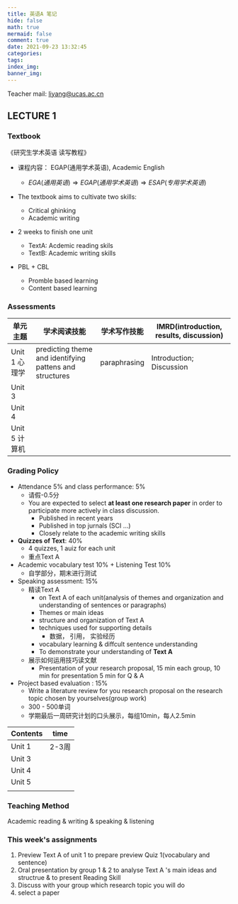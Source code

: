 ```yaml
---
title: 英语A 笔记
hide: false
math: true
mermaid: false
comment: true
date: 2021-09-23 13:32:45
categories:
tags:
index_img:
banner_img:
---
```


Teacher mail: liyang@ucas.ac.cn

## LECTURE 1

### Textbook

《研究生学术英语 读写教程》

* 课程内容： EGAP(通用学术英语), Academic English
  * $EGA(通用英语) \Rightarrow EGAP(通用学术英语) \Rightarrow ESAP(专用学术英语)$
* The textbook aims to cultivate two skills:
  * Critical ghinking
  * Academic writing

* 2 weeks to finish one unit
  * TextA: Acdemic reading skils
  * TextB: Academic writing skills
* PBL + CBL
  * Promble based learning
  * Content based learning

### Assessments

| 单元主题      | 学术阅读技能                                            | 学术写作技能 | IMRD(introduction, results, discussion) |
| ------------- | ------------------------------------------------------- | ------------ | --------------------------------------- |
| Unit 1 心理学 | predicting theme and identifying pattens and structures | paraphrasing | Introduction; Discussion                |
| Unit 3        |                                                         |              |                                         |
| Unit 4        |                                                         |              |                                         |
| Unit 5 计算机 |                                                         |              |                                         |

### Grading Policy

* Attendance 5% and class performance: 5%
  * 请假-0.5分
  * You are expected to select **at least one research paper** in order to participate more actively in class discussion.
    * Published in recent years
    * Published in top jurnals (SCI ...)
    * Closely relate to the academic writing skills
* **Quizzes of Text**: 40%
  * 4 quizzes, 1 auiz for each unit
  * 重点Text A
* Academic vocabulary test 10% + Listening Test 10%
  * 自学部分，期末进行测试
* Speaking assessment: 15%
  * 精读Text A
    * on Text A of each unit(analysis of themes and organization and understanding of sentences or paragraphs)
    * Themes or main ideas
    * structure and organization of Text A
    * techniques used for supporting details
      * 数据， 引用， 实验经历
    * vocabulary learning & diffcult sentence understanding
    * To demonstrate your understanding of **Text A**
  * 展示如何运用技巧读文献
    * Presentation of your research proposal, 15 min each group, 10 min for presentation 5 min for Q & A
* Project based evaluation : 15%
  * Write a literature review for you research  proposal on the research topic chosen by yourselves(group work)
  * 300 - 500单词
  * 学期最后一周研究计划的口头展示，每组10min，每人2.5min

| Contents | time  |
| -------- | ----- |
| Unit 1   | 2-3周 |
| Unit 3   |       |
| Unit 4   |       |
| Unit 5   |       |
|          |       |

### Teaching Method

Academic reading & writing & speaking & listening

### This week's assignments

1. Preview Text A of unit 1 to prepare preview Quiz 1(vocabulary and sentence)
2. Oral presentation by group 1 & 2 to analyse Text A 's main ideas and structrue & to present Reading Skill
3. Discuss with your group which research topic you will do
4. select a paper